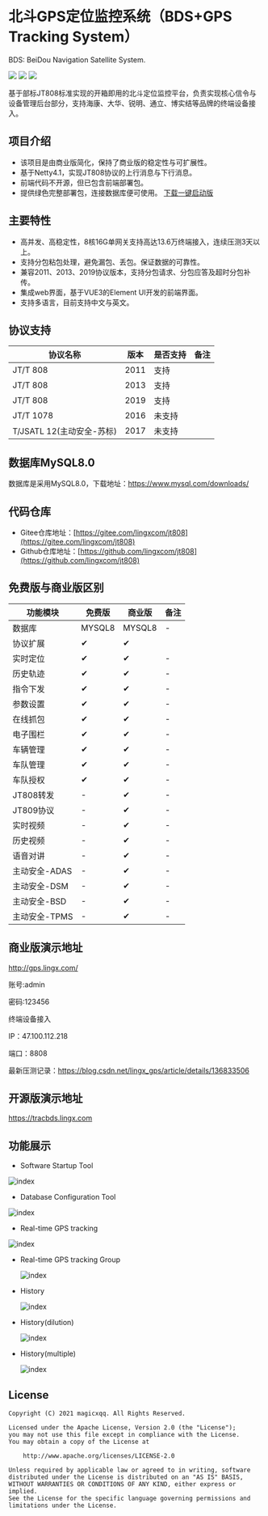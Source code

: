 # 北斗GPS定位监控系统（BDS+GPS Tracking System）

BDS: BeiDou Navigation Satellite System.

<p>
    <img src="https://img.shields.io/badge/License-Apache 2.0-green.svg"/>
    <img src="https://img.shields.io/badge/platform-linux%20|%20macos%20|%20windows-blue.svg" />
    <img src="https://img.shields.io/badge/QQ-283853318-blue"/>
</p>
基于部标JT808标准实现的开箱即用的北斗定位监控平台，负责实现核心信令与设备管理后台部分，支持海康、大华、锐明、通立、博实结等品牌的终端设备接入。


## 项目介绍
* 该项目是由商业版简化，保持了商业版的稳定性与可扩展性。
* 基于Netty4.1，实现JT808协议的上行消息与下行消息。
* 前端代码不开源，但已包含前端部署包。
* 提供绿色完整部署包，连接数据库便可使用。 [下载一键启动版](https://gitee.com/lingxcom/jt808/releases/download/1.0/tracbds-exe.zip)

## 主要特性
* 高并发、高稳定性，8核16G单网关支持高达13.6万终端接入，连续压测3天以上。
* 支持分包粘包处理，避免漏包、丢包。保证数据的可靠性。
* 兼容2011、2013、2019协议版本，支持分包请求、分包应答及超时分包补传。
* 集成web界面，基于VUE3的Element UI开发的前端界面。
* 支持多语言，目前支持中文与英文。

## 协议支持
|协议名称|版本| 是否支持 | 备注           |
|---|---|------|--------------|
|JT/T 808|2011| 支持   |
|JT/T 808|2013| 支持   |
|JT/T 808|2019| 支持   |
|JT/T 1078|2016| 未支持  |     |
|T/JSATL 12(主动安全-苏标)|2017| 未支持  |  |


## 数据库MySQL8.0
数据库是采用MySQL8.0，下载地址：https://www.mysql.com/downloads/

## 代码仓库
* Gitee仓库地址：[https://gitee.com/lingxcom/jt808](https://gitee.com/lingxcom/jt808)
* Github仓库地址：[https://github.com/lingxcom/jt808](https://github.com/lingxcom/jt808)

## 免费版与商业版区别

| 功能模块 |免费版|商业版| 备注         |
|--|----|----|------------|
| 数据库 |MYSQL8|MYSQL8| -          |
| 协议扩展 |✔|✔|  |
| 实时定位 |✔|✔| -          |
| 历史轨迹 |✔|✔| -          |
| 指令下发 |✔|✔| -          |
| 参数设置 |✔|✔| -          |
| 在线抓包 |✔|✔| -          |
| 电子围栏 |✔|✔| -          |
| 车辆管理 |✔|✔| -          |
| 车队管理 |✔|✔| -          |
| 车队授权 |✔|✔| -          |
| JT808转发 |-|✔| -          |
| JT809协议 |-|✔| -          |
| 实时视频 |-|✔| -          |
| 历史视频 |-|✔| -          |
| 语音对讲 |-|✔| -          |
| 主动安全-ADAS |-|✔| -          |
| 主动安全-DSM |-|✔| -          |
| 主动安全-BSD |-|✔| -          |
| 主动安全-TPMS |-|✔| -          |

## 商业版演示地址
http://gps.lingx.com/

账号:admin

密码:123456

终端设备接入

IP：47.100.112.218

端口：8808

最新压测记录：https://blog.csdn.net/lingx_gps/article/details/136833506

## 开源版演示地址

https://tracbds.lingx.com

## 功能展示
- Software Startup Tool

![index](readme/20250516164941.png "index.png")

- Database Configuration Tool

![index](readme/20250516165024.png "index.png")

- Real-time GPS tracking

![index](readme/20250516165146.png "index.png")

- Real-time GPS tracking Group

  ![index](readme/20250516165319.png "index.png")

- History

  ![index](readme/20250516165526.png "index.png")

- History(dilution)

  ![index](readme/20250516165713.png "index.png")

- History(multiple)

  ![index](readme/20250516165854.png "index.png")

## License
```
Copyright (C) 2021 magicxqq. All Rights Reserved.

Licensed under the Apache License, Version 2.0 (the "License");
you may not use this file except in compliance with the License.
You may obtain a copy of the License at

    http://www.apache.org/licenses/LICENSE-2.0

Unless required by applicable law or agreed to in writing, software
distributed under the License is distributed on an "AS IS" BASIS,
WITHOUT WARRANTIES OR CONDITIONS OF ANY KIND, either express or implied.
See the License for the specific language governing permissions and
limitations under the License.
```